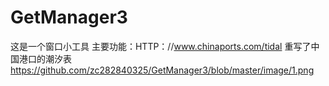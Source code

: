 # GetManager3
这是一个窗口小工具
主要功能：HTTP：//www.chinaports.com/tidal
重写了中国港口的潮汐表
https://github.com/zc282840325/GetManager3/blob/master/image/1.png
